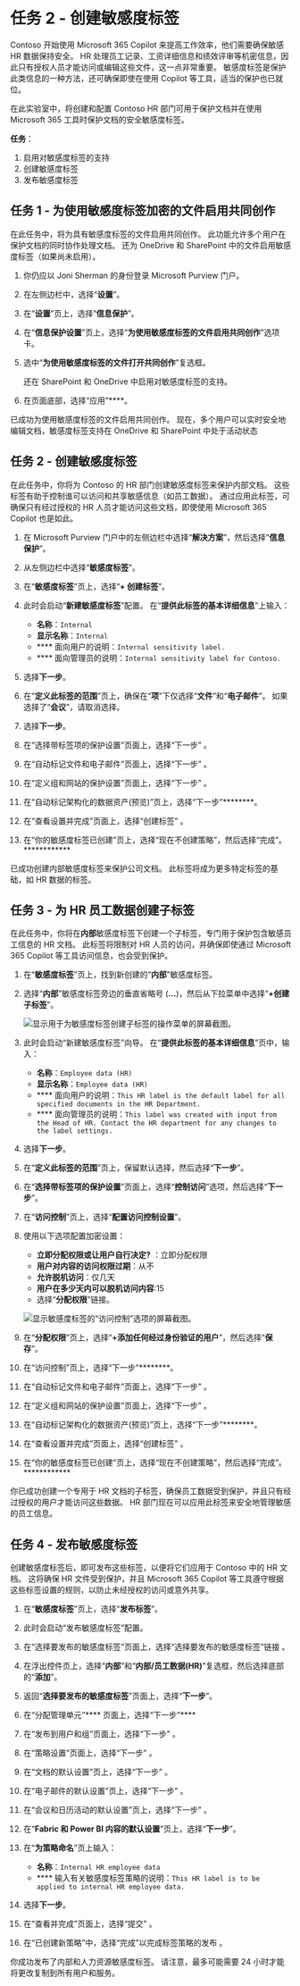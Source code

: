 # 任务 2 - 创建敏感度标签

Contoso 开始使用 Microsoft 365 Copilot 来提高工作效率，他们需要确保敏感 HR 数据保持安全。 HR 处理员工记录、工资详细信息和绩效评审等机密信息，因此只有授权人员才能访问或编辑这些文件，这一点非常重要。 敏感度标签是保护此类信息的一种方法，还可确保即使在使用 Copilot 等工具，适当的保护也已就位。

在此实验室中，将创建和配置 Contoso HR 部门可用于保护文档并在使用 Microsoft 365 工具时保护文档的安全敏感度标签。

**任务**：

1. 启用对敏感度标签的支持
1. 创建敏感度标签
1. 发布敏感度标签

## 任务 1 - 为使用敏感度标签加密的文件启用共同创作

在此任务中，将为具有敏感度标签的文件启用共同创作。 此功能允许多个用户在保护文档的同时协作处理文档。 还为 OneDrive 和 SharePoint 中的文件启用敏感度标签（如果尚未启用）。

1. 你仍应以 Joni Sherman 的身份登录 Microsoft Purview 门户。

1. 在左侧边栏中，选择“**设置**”。

1. 在“**设置**”页上，选择“**信息保护**”。

1. 在“**信息保护设置**”页上，选择“**为使用敏感度标签的文件启用共同创作**”选项卡。

1. 选中“**为使用敏感度标签的文件打开共同创作**”复选框。

   还在 SharePoint 和 OneDrive 中启用对敏感度标签的支持。

1. 在页面底部，选择“应用”****。

已成功为使用敏感度标签的文件启用共同创作。 现在，多个用户可以实时安全地编辑文档，敏感度标签支持在 OneDrive 和 SharePoint 中处于活动状态

## 任务 2 - 创建敏感度标签

在此任务中，你将为 Contoso 的 HR 部门创建敏感度标签来保护内部文档。 这些标签有助于控制谁可以访问和共享敏感信息（如员工数据）。 通过应用此标签，可确保只有经过授权的 HR 人员才能访问这些文档，即使使用 Microsoft 365 Copilot 也是如此。

1. 在 Microsoft Purview 门户中的左侧边栏中选择“**解决方案**”，然后选择“**信息保护**”。

1. 从左侧边栏中选择“**敏感度标签**”。

1. 在“**敏感度标签**”页上，选择“**+ 创建标签**”。

1. 此时会启动“**新建敏感度标签**”配置。 在“**提供此标签的基本详细信息**”上输入：

    - **名称**：`Internal`
    - **显示名称**：`Internal`
    - **** 面向用户的说明：`Internal sensitivity label.`
    - **** 面向管理员的说明：`Internal sensitivity label for Contoso.`

1. 选择**下一步**。

1. 在“**定义此标签的范围**”页上，确保在“**项**”下仅选择“**文件**”和“**电子邮件**”。 如果选择了“**会议**”，请取消选择。

1. 选择**下一步**。

1. 在“选择带标签项的保护设置”页面上，选择“下一步” 。

1. 在“自动标记文件和电子邮件”页面上，选择“下一步” 。

1. 在“定义组和网站的保护设置”页面上，选择“下一步” 。

1. 在“自动标记架构化的数据资产(预览)”页上，选择“下一步”********。

1. 在“查看设置并完成”页面上，选择“创建标签” 。

1. 在“你的敏感度标签已创建”页上，选择“现在不创建策略”，然后选择“完成”。************

已成功创建内部敏感度标签来保护公司文档。 此标签将成为更多特定标签的基础，如 HR 数据的标签。

## 任务 3 - 为 HR 员工数据创建子标签

在此任务中，你将在**内部**敏感度标签下创建一个子标签，专门用于保护包含敏感员工信息的 HR 文档。 此标签将限制对 HR 人员的访问，并确保即使通过 Microsoft 365 Copilot 等工具访问信息，也会受到保护。

1. 在“**敏感度标签**”页上，找到新创建的“**内部**”敏感度标签。

1. 选择“**内部**”敏感度标签旁边的垂直省略号 (**...**)，然后从下拉菜单中选择“**+创建子标签**”。

   ![显示用于为敏感度标签创建子标签的操作菜单的屏幕截图。](../Media/create-sublabel-button.png)

1. 此时会启动“新建敏感度标签”向导。 在“**提供此标签的基本详细信息**”页中，输入：

   - **名称**：`Employee data (HR)`
   - **显示名称**：`Employee data (HR)`
   - **** 面向用户的说明：`This HR label is the default label for all specified documents in the HR Department.`
   - **** 面向管理员的说明：`This label was created with input from the Head of HR. Contact the HR department for any changes to the label settings.`

1. 选择**下一步**。

1. 在“**定义此标签的范围**”页上，保留默认选择，然后选择“**下一步**”。

1. 在“**选择带标签项的保护设置**”页面上，选择“**控制访问**”选项，然后选择“**下一步**”。

1. 在“**访问控制**”页上，选择“**配置访问控制设置**”。

1. 使用以下选项配置加密设置：

   - **立即分配权限或让用户自行决定?** ：立即分配权限
   - **用户对内容的访问权限过期**：从不
   - **允许脱机访问**：仅几天
   - **用户在多少天内可以脱机访问内容**:15
   - 选择“**分配权限**”链接。

   ![显示敏感度标签的“访问控制”选项的屏幕截图。](../Media/access-control-options.png)

1. 在“**分配权限**”页上，选择“**+添加任何经过身份验证的用户**”，然后选择“**保存**”。

1. 在“访问控制”页上，选择“下一步”********。

1. 在“自动标记文件和电子邮件”页面上，选择“下一步” 。

1. 在“定义组和网站的保护设置”页面上，选择“下一步” 。

1. 在“自动标记架构化的数据资产(预览)”页上，选择“下一步”********。

1. 在“查看设置并完成”页面上，选择“创建标签” 。

1. 在“你的敏感度标签已创建”页上，选择“现在不创建策略”，然后选择“完成”。************

你已成功创建一个专用于 HR 文档的子标签，确保员工数据受到保护，并且只有经过授权的用户才能访问这些数据。 HR 部门现在可以应用此标签来安全地管理敏感的员工信息。

## 任务 4 - 发布敏感度标签

创建敏感度标签后，即可发布这些标签，以便将它们应用于 Contoso 中的 HR 文档。 这将确保 HR 文件受到保护，并且 Microsoft 365 Copilot 等工具遵守根据这些标签设置的规则，以防止未经授权的访问或意外共享。

1. 在“**敏感度标签**”页上，选择“**发布标签**”。

1. 此时会启动“发布敏感度标签”配置。

1. 在“选择要发布的敏感度标签”页面上，选择“选择要发布的敏感度标签”链接 。

1. 在浮出控件页上，选择“**内部**”和“**内部/员工数据(HR)**”复选框，然后选择底部的“**添加**”。

1. 返回“**选择要发布的敏感度标签**”页面上，选择“**下一步**”。

1. 在“分配管理单元”**** 页面上，选择“下一步”****

1. 在“发布到用户和组”页面上，选择“下一步” 。

1. 在“策略设置”页面上，选择“下一步” 。

1. 在“文档的默认设置”页上，选择“下一步” 。

1. 在“电子邮件的默认设置”页上，选择“下一步” 。

1. 在“会议和日历活动的默认设置”页上，选择“下一步” 。

1. 在“**Fabric 和 Power BI 内容的默认设置**”页上，选择“**下一步**”。

1. 在“**为策略命名**”页上输入：

   - **名称**：`Internal HR employee data`
   - **** 输入有关敏感度标签策略的说明：`This HR label is to be applied to internal HR employee data.`

1. 选择**下一步**。

1. 在“查看并完成”页面上，选择“提交” 。

1. 在“已创建新策略”中，选择“完成”以完成标签策略的发布 。

你成功发布了内部和人力资源敏感度标签。 请注意，最多可能需要 24 小时才能将更改复制到所有用户和服务。
